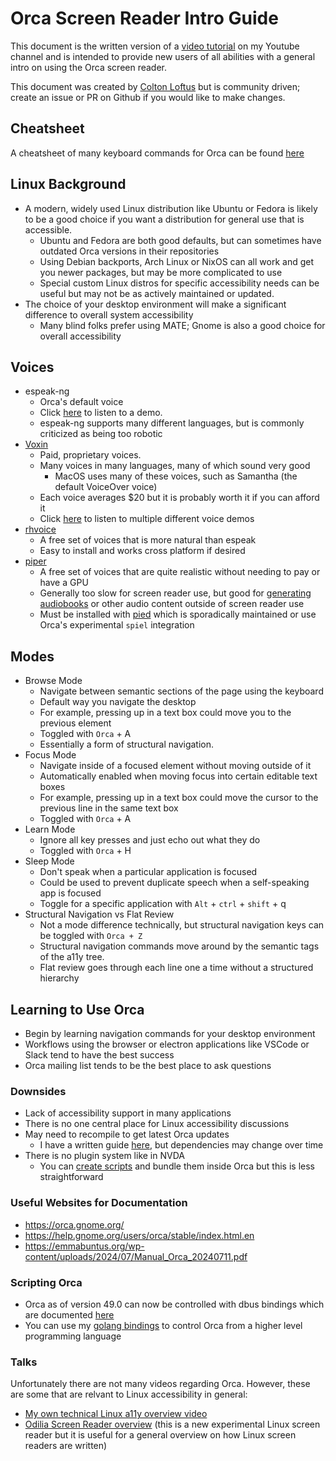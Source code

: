 # Orca Screen Reader Intro Guide

This document is the written version of a [video tutorial](https://youtu.be/ugcaDHSWtaE?si=JKzrzp18owBEkC-a) on my Youtube channel and is intended to provide new users of all abilities with a general intro on using the Orca screen reader.

This document was created by [Colton Loftus](https://github.com/C-Loftus) but is community driven; create an issue or PR on Github if you would like to make changes.

## Cheatsheet

A cheatsheet of many keyboard commands for Orca can be found [here](cheatsheet.md)

## Linux Background

- A modern, widely used Linux distribution like Ubuntu or Fedora is likely to be a good choice if you want a distribution for general use that is accessible.
    - Ubuntu and Fedora are both good defaults, but can sometimes have outdated Orca versions in their repositories
    - Using Debian backports, Arch Linux or NixOS can all work and get you newer packages, but may be more complicated to use
    - Special custom Linux distros for specific accessibility needs can be useful but may not be as actively maintained or updated.
- The choice of your desktop environment will make a significant difference to overall system accessibility 
    - Many blind folks prefer using MATE; Gnome is also a good choice for overall accessibility 

## Voices

- espeak-ng 
    - Orca's default voice
    - Click [here](https://github.com/C-Loftus/orca-intro-guide/blob/main/voices/espeak.mp3) to listen to a demo. 
    - espeak-ng supports many different languages, but is commonly criticized as being too robotic
- [Voxin](https://voxin.oralux.net/voice.php)
    - Paid, proprietary voices. 
    - Many voices in many languages, many of which sound very good
        - MacOS uses many of these voices, such as Samantha (the default VoiceOver voice)
    - Each voice averages $20 but it is probably worth it if you can afford it
    - Click [here](https://github.com/C-Loftus/orca-intro-guide/blob/main/voices/voxin/) to listen to multiple different voice demos
- [rhvoice](https://rhvoice.org/)
    - A free set of voices that is more natural than espeak
    - Easy to install and works cross platform if desired
- [piper](https://rhasspy.github.io/piper-samples/)
    - A free set of voices that are quite realistic without needing to pay or have a GPU
    - Generally too slow for screen reader use, but good for [generating audiobooks](https://github.com/C-Loftus/QuickPiperAudiobook) or other audio content outside of screen reader use
    - Must be installed with [pied](https://github.com/Elleo/pied) which is sporadically maintained or use Orca's experimental `spiel` integration

## Modes

- Browse Mode
    - Navigate between semantic sections of the page using the keyboard
    - Default way you navigate the desktop
    - For example, pressing up in a text box could move you to the previous element
    - Toggled with `Orca` + A
    - Essentially a form of structural navigation. 
- Focus Mode
    - Navigate inside of a focused element without moving outside of it
    - Automatically enabled when moving focus into certain editable text boxes
    - For example, pressing up in a text box could move the cursor to the previous line in the same text box
    - Toggled with `Orca` + A
- Learn Mode
    - Ignore all key presses and just echo out what they do
    - Toggled with `Orca` + H 
- Sleep Mode
    - Don't speak when a particular application is focused
    - Could be used to prevent duplicate speech when a self-speaking app is focused
    - Toggle for a specific application with `Alt` + `ctrl` + `shift` + q
- Structural Navigation vs Flat Review
    - Not a mode difference technically, but structural navigation keys can be toggled with `Orca + Z`
    - Structural navigation commands move around by the semantic tags of the a11y tree. 
    - Flat review goes through each line one a time without a structured hierarchy 

## Learning to Use Orca

- Begin by learning navigation commands for your desktop environment
- Workflows using the browser or electron applications like VSCode or Slack tend to have the best success
- Orca mailing list tends to be the best place to ask questions

### Downsides

- Lack of accessibility support in many applications
- There is no one central place for Linux accessibility discussions
- May need to recompile to get latest Orca updates
    - I have a written guide [here](https://gist.github.com/C-Loftus/5c71ebef18717a364e1ac2865a54e1e9), but dependencies may change over time
- There is no plugin system like in NVDA
    - You can [create scripts](#scripting-orca) and bundle them inside Orca but this is less straightforward

### Useful Websites for Documentation

* https://orca.gnome.org/
* https://help.gnome.org/users/orca/stable/index.html.en
* https://emmabuntus.org/wp-content/uploads/2024/07/Manual_Orca_20240711.pdf

### Scripting Orca

- Orca as of version 49.0 can now be controlled with dbus bindings which are documented [here](https://gitlab.gnome.org/GNOME/orca/-/blob/main/README-REMOTE-CONTROLLER.md)
- You can use my [golang bindings](https://github.com/C-Loftus/orca-controller) to control Orca from a higher level programming language

### Talks 

Unfortunately there are not many videos regarding Orca. However, these are some that are relvant to Linux accessibility in general:

* [My own technical Linux a11y overview video](https://www.youtube.com/watch?v=_RQBh7UmEps)
* [Odilia Screen Reader overview](https://www.youtube.com/watch?v=8EPTDCmS7nA) (this is a new experimental Linux screen reader but it is useful for a general overview on how Linux screen readers are written)

<!-- ## Other Useful a11y content -->
<!-- * https://www.youtube.com/watch?v=xseIsaxrlXo
* https://www.youtube.com/watch?v=w9psDfEFf9c -->
<!-- * http://htmlpreview.github.io/?https://github.com/brailcom/speechd/blob/master/doc/ssip.html -->
